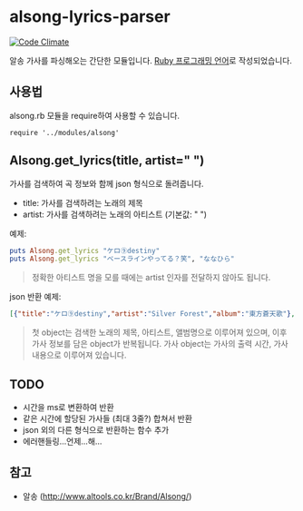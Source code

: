 # alsong-lyrics-parser 
[![Code Climate](https://codeclimate.com/github/Dogdriip/alsong-lyrics-parser/badges/gpa.svg)](https://codeclimate.com/github/Dogdriip/alsong-lyrics-parser)

알송 가사를 파싱해오는 간단한 모듈입니다. [Ruby 프로그래밍 언어](https://github.com/ruby/ruby)로 작성되었습니다.

## 사용법
alsong.rb 모듈을 require하여 사용할 수 있습니다.
```
require '../modules/alsong'
```
## Alsong.get_lyrics(title, artist=" ")
가사를 검색하여 곡 정보와 함께 json 형식으로 돌려줍니다.

* title: 가사를 검색하려는 노래의 제목
* artist: 가사를 검색하려는 노래의 아티스트 (기본값: " ")

예제:
```ruby 
puts Alsong.get_lyrics "ケロ⑨destiny"
puts Alsong.get_lyrics "ベースラインやってる？笑", "ななひら"
```
> 정확한 아티스트 명을 모를 때에는 artist 인자를 전달하지 않아도 됩니다.

json 반환 예제:
```json
[{"title":"ケロ⑨destiny","artist":"Silver Forest","album":"東方蒼天歌"},{"time":"00:00.43","text":" ... "},{"time":"00:00.43","text":" ... "},...]
```
> 첫 object는 검색한 노래의 제목, 아티스트, 앨범명으로 이루어져 있으며, 이후 가사 정보를 담은 object가 반복됩니다.
> 가사 object는 가사의 출력 시간, 가사 내용으로 이루어져 있습니다.

## TODO
* 시간을 ms로 변환하여 반환
* 같은 시간에 할당된 가사들 (최대 3줄?) 합쳐서 반환
* json 외의 다른 형식으로 반환하는 함수 추가
* 에러핸들링...언제...해...

## 참고
* 알송 (http://www.altools.co.kr/Brand/Alsong/)
